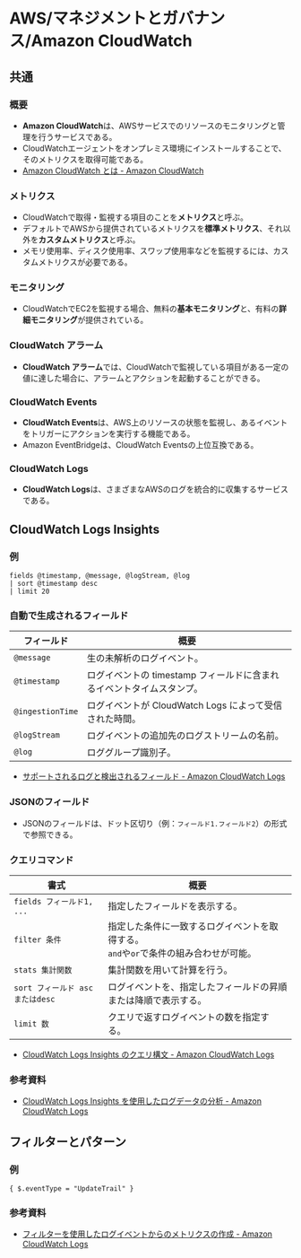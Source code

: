 # AWS/マネジメントとガバナンス/Amazon CloudWatch

## 共通

### 概要

- **Amazon CloudWatch**は、AWSサービスでのリソースのモニタリングと管理を行うサービスである。
- CloudWatchエージェントをオンプレミス環境にインストールすることで、そのメトリクスを取得可能である。
- [Amazon CloudWatch とは - Amazon CloudWatch](https://docs.aws.amazon.com/ja_jp/AmazonCloudWatch/latest/monitoring/WhatIsCloudWatch.html)

### メトリクス

- CloudWatchで取得・監視する項目のことを**メトリクス**と呼ぶ。
- デフォルトでAWSから提供されているメトリクスを**標準メトリクス**、それ以外を**カスタムメトリクス**と呼ぶ。
- メモリ使用率、ディスク使用率、スワップ使用率などを監視するには、カスタムメトリクスが必要である。

### モニタリング

- CloudWatchでEC2を監視する場合、無料の**基本モニタリング**と、有料の**詳細モニタリング**が提供されている。

### CloudWatch アラーム

- **CloudWatch アラーム**では、CloudWatchで監視している項目がある一定の値に達した場合に、アラームとアクションを起動することができる。

### CloudWatch Events

- **CloudWatch Events**は、AWS上のリソースの状態を監視し、あるイベントをトリガーにアクションを実行する機能である。
- Amazon EventBridgeは、CloudWatch Eventsの上位互換である。

### CloudWatch Logs

- **CloudWatch Logs**は、さまざまなAWSのログを統合的に収集するサービスである。

## CloudWatch Logs Insights

### 例

```text
fields @timestamp, @message, @logStream, @log
| sort @timestamp desc
| limit 20
```

### 自動で生成されるフィールド

| フィールド       | 概要                                                         |
| ---------------- | ------------------------------------------------------------ |
| `@message`       | 生の未解析のログイベント。                                   |
| `@timestamp`     | ログイベントの timestamp フィールドに含まれるイベントタイムスタンプ。 |
| `@ingestionTime` | ログイベントが CloudWatch Logs によって受信された時間。      |
| `@logStream`     | ログイベントの追加先のログストリームの名前。                 |
| `@log`           | ロググループ識別子。                                         |

- [サポートされるログと検出されるフィールド - Amazon CloudWatch Logs](https://docs.aws.amazon.com/ja_jp/AmazonCloudWatch/latest/logs/CWL_AnalyzeLogData-discoverable-fields.html)

### JSONのフィールド

- JSONのフィールドは、ドット区切り（例：`フィールド1.フィールド2`）の形式で参照できる。

### クエリコマンド

| 書式                            | 概要                                                         |
| ------------------------------- | ------------------------------------------------------------ |
| `fields フィールド1, ...`       | 指定したフィールドを表示する。                               |
| `filter 条件`                   | 指定した条件に一致するログイベントを取得する。<br />`and`や`or`で条件の組み合わせが可能。 |
| `stats 集計関数`                | 集計関数を用いて計算を行う。                                 |
| `sort フィールド ascまたはdesc` | ログイベントを、指定したフィールドの昇順または降順で表示する。 |
| `limit 数`                      | クエリで返すログイベントの数を指定する。                     |

- [CloudWatch Logs Insights のクエリ構文 - Amazon CloudWatch Logs](https://docs.aws.amazon.com/ja_jp/AmazonCloudWatch/latest/logs/CWL_QuerySyntax.html)

### 参考資料

- [CloudWatch Logs Insights を使用したログデータの分析 - Amazon CloudWatch Logs](https://docs.aws.amazon.com/ja_jp/AmazonCloudWatch/latest/logs/AnalyzingLogData.html)

## フィルターとパターン

### 例

```text
{ $.eventType = "UpdateTrail" }
```

### 参考資料

- [フィルターを使用したログイベントからのメトリクスの作成 - Amazon CloudWatch Logs](https://docs.aws.amazon.com/ja_jp/AmazonCloudWatch/latest/logs/MonitoringLogData.html)

